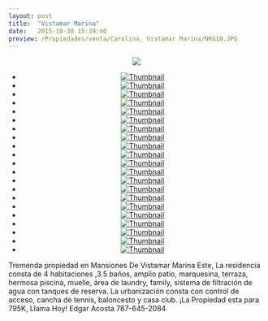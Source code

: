 ```yaml
---
layout: post
title:  "Vistamar Marina"
date:   2015-10-30 15:39:40
preview: /Propiedades/venta/Carolina, Vistamar Marina/NRG10.JPG
---
```


<center>
	<div class="mainImg">
		<img src="/Edweb/Propiedades/venta/Carolina, Vistamar Marina/NRG10.JPG" class="custom">
	</div>
	<!--aqui comienza las fotos pequeñas -->
	<ul class="thumbnails">
	  <li>
	    <a href="/Edweb/Propiedades/venta/Carolina, Vistamar Marina/NRG10.JPG">
	      <img class="tumbnails" src="/Edweb/Propiedades/venta/Carolina, Vistamar Marina/NRG10.JPG" alt="Thumbnail">
	    </a>
	  </li>
	  <li>
	    <a href="/Edweb/Propiedades/venta/Carolina, Vistamar Marina/NRG1.JPG">
	      <img class="tumbnails" src="/Edweb/Propiedades/venta/Carolina, Vistamar Marina/NRG1.JPG" alt="Thumbnail">
	    </a>
	  </li>
	  <li>
	    <a href="/Edweb/Propiedades/venta/Carolina, Vistamar Marina/NRG2.JPG">
	      <img class="tumbnails" src="/Edweb/Propiedades/venta/Carolina, Vistamar Marina/NRG2.JPG" alt="Thumbnail">
	    </a>
	  </li>
	  <li>
	    <a href="/Edweb/Propiedades/venta/Carolina, Vistamar Marina/NRG3.JPG">
	      <img class="tumbnails" src="/Edweb/Propiedades/venta/Carolina, Vistamar Marina/NRG3.JPG" alt="Thumbnail">
	    </a>
	  </li>
	  <li>
	    <a href="/Edweb/Propiedades/venta/Carolina, Vistamar Marina/NRG4.JPG">
	      <img class="tumbnails" src="/Edweb/Propiedades/venta/Carolina, Vistamar Marina/NRG4.JPG" alt="Thumbnail">
	    </a>
	  </li>
	  <li>
	    <a href="/Edweb/Propiedades/venta/Carolina, Vistamar Marina/NRG5.JPG">
	      <img class="tumbnails" src="/Edweb/Propiedades/venta/Carolina, Vistamar Marina/NRG5.JPG" alt="Thumbnail">
	    </a>
	  </li>
	  <li>
	    <a href="/Edweb/Propiedades/venta/Carolina, Vistamar Marina/NRG6.JPG">
	      <img class="tumbnails" src="/Edweb/Propiedades/venta/Carolina, Vistamar Marina/NRG6.JPG" alt="Thumbnail">
	    </a>
	  </li>
		<li>
	    <a href="/Edweb/Propiedades/venta/Carolina, Vistamar Marina/NRG7.JPG">
	      <img class="tumbnails" src="/Edweb/Propiedades/venta/Carolina, Vistamar Marina/NRG7.JPG" alt="Thumbnail">
	    </a>
	  </li>
		<li>
	    <a href="/Edweb/Propiedades/venta/Carolina, Vistamar Marina/NRG8.JPG">
	      <img class="tumbnails" src="/Edweb/Propiedades/venta/Carolina, Vistamar Marina/NRG8.JPG" alt="Thumbnail">
	    </a>
	  </li>
		<li>
	    <a href="/Edweb/Propiedades/venta/Carolina, Vistamar Marina/NRG7.9PG">
	      <img class="tumbnails" src="/Edweb/Propiedades/venta/Carolina, Vistamar Marina/NRG9.JPG" alt="Thumbnail">
	    </a>
	  </li>
		<li>
	    <a href="/Edweb/Propiedades/venta/Carolina, Vistamar Marina/NRG10.JPG">
	      <img class="tumbnails" src="/Edweb/Propiedades/venta/Carolina, Vistamar Marina/NRG10.JPG" alt="Thumbnail">
	    </a>
	  </li>
		<li>
	    <a href="/Edweb/Propiedades/venta/Carolina, Vistamar Marina/NRG11.JPG">
	      <img class="tumbnails" src="/Edweb/Propiedades/venta/Carolina, Vistamar Marina/NRG11.JPG" alt="Thumbnail">
	    </a>
	  </li>
		<li>
	    <a href="/Edweb/Propiedades/venta/Carolina, Vistamar Marina/NRG12.JPG">
	      <img class="tumbnails" src="/Edweb/Propiedades/venta/Carolina, Vistamar Marina/NRG12.JPG" alt="Thumbnail">
	    </a>
	  </li>
		<li>
	    <a href="/Edweb/Propiedades/venta/Carolina, Vistamar Marina/NRG13.JPG">
	      <img class="tumbnails" src="/Edweb/Propiedades/venta/Carolina, Vistamar Marina/NRG13.JPG" alt="Thumbnail">
	    </a>
	  </li>
		<li>
	    <a href="/Edweb/Propiedades/venta/Carolina, Vistamar Marina/NRG14.JPG">
	      <img class="tumbnails" src="/Edweb/Propiedades/venta/Carolina, Vistamar Marina/NRG14.JPG" alt="Thumbnail">
	    </a>
	  </li>
		<li>
	    <a href="/Edweb/Propiedades/venta/Carolina, Vistamar Marina/NRG15.JPG">
	      <img class="tumbnails" src="/Edweb/Propiedades/venta/Carolina, Vistamar Marina/NRG15.JPG" alt="Thumbnail">
	    </a>
	  </li>
		<li>
	    <a href="/Edweb/Propiedades/venta/Carolina, Vistamar Marina/NRG16.JPG">
	      <img class="tumbnails" src="/Edweb/Propiedades/venta/Carolina, Vistamar Marina/NRG16.JPG" alt="Thumbnail">
	    </a>
	  </li>
		<li>
	    <a href="/Edweb/Propiedades/venta/Carolina, Vistamar Marina/NRG17.JPG">
	      <img class="tumbnails" src="/Edweb/Propiedades/venta/Carolina, Vistamar Marina/NRG17.JPG" alt="Thumbnail">
	    </a>
	  </li>
		<li>
	    <a href="/Edweb/Propiedades/venta/Carolina, Vistamar Marina/NRG18.JPG">
	      <img class="tumbnails" src="/Edweb/Propiedades/venta/Carolina, Vistamar Marina/NRG18.JPG" alt="Thumbnail">
	    </a>
	  </li>
		<li>
	    <a href="/Edweb/Propiedades/venta/Carolina, Vistamar Marina/NRG19.JPG">
	      <img class="tumbnails" src="/Edweb/Propiedades/venta/Carolina, Vistamar Marina/NRG19.JPG" alt="Thumbnail">
	    </a>
	  </li>
		<li>
	    <a href="/Edweb/Propiedades/venta/Carolina, Vistamar Marina/NRG20.JPG">
	      <img class="tumbnails" src="/Edweb/Propiedades/venta/Carolina, Vistamar Marina/NRG20.JPG" alt="Thumbnail">
	    </a>
	  </li>
	</ul>
	<script src="https://ajax.googleapis.com/ajax/libs/jquery/1.9.1/jquery.min.js"></script>
	<script type="text/javascript" src="/Edweb/js/jquery.simpleGal.js"></script>
	<script>
		$(document).ready(function () {
			$('.thumbnails').simpleGal({
				mainImage: '.custom'
			});
		});
	</script>
</center>

Tremenda propiedad en Mansiones De Vistamar Marina Este, La residencia consta de 4 habitaciones ,3.5 baños, amplio patio, marquesina, terraza, hermosa piscina, muelle, área de laundry, family, sistema de filtración de agua con tanques de reserva. La urbanización consta con control de acceso, cancha de tennis, baloncesto y casa club. ¡La Propiedad esta para 795K, Llama Hoy! Edgar Acosta 787-645-2084
